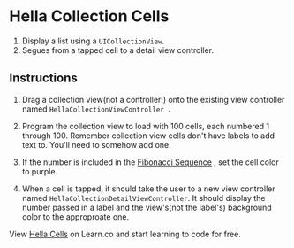 # Hella Collection Cells

1. Display a list using a `UICollectionView`.
2. Segues from a tapped cell to a detail view controller.

## Instructions

1. Drag a collection view(not a controller!) onto the existing view controller named `HellaCollectionViewController `.

2. Program the collection view to load with 100 cells, each numbered 1 through 100. Remember collection view cells don't have labels to add text to. You'll need to somehow add one.

3. <p data-visibility='hidden'>If the number is included in the <a href='https://en.wikipedia.org/wiki/Fibonacci_number'>Fibonacci Sequence</a> , set the cell color to purple.</p>

3. When a cell is tapped, it should take the user to a new view controller named `HellaCollectionDetailViewController`. It should display the number passed in a label and the view's(not the label's) background color to the approproate one. 

<p data-visibility='hidden'>View <a href='https://learn.co/'>Hella Cells</a> on Learn.co and start learning to code for free.</p>
